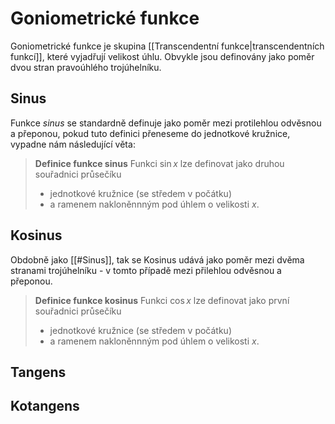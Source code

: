 # Goniometrické funkce
Goniometrické funkce je skupina [[Transcendentní funkce|transcendentních funkcí]], které vyjadřují velikost úhlu. Obvykle jsou definovány jako poměr dvou stran pravoúhlého trojúhelníku.

## Sinus
Funkce *sinus* se standardně definuje jako poměr mezi protilehlou odvěsnou a přeponou, pokud tuto definici přeneseme do jednotkové kružnice, vypadne nám následující věta:

>**Definice funkce sinus**
>Funkci $\sin x$ lze definovat jako druhou souřadnici průsečíku 
>- jednotkové kružnice (se středem v počátku) 
>- a ramenem nakloněnnným pod úhlem o velikosti $x$.

## Kosinus
Obdobně jako [[#Sinus]], tak se Kosinus udává jako poměr mezi dvěma stranami trojúhelníku - v tomto případě mezi přilehlou odvěsnou a přeponou.

>**Definice funkce kosinus**
>Funkci $\cos x$ lze definovat jako první souřadnici průsečíku 
>- jednotkové kružnice (se středem v počátku) 
>- a ramenem nakloněnnným pod úhlem o velikosti $x$.

## Tangens

## Kotangens